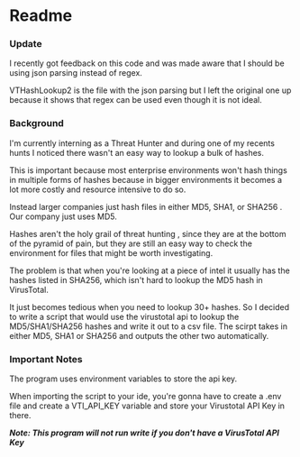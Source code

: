 # Readme

### Update
I recently got feedback on this code and was made aware that I should be using json parsing instead of regex.

VTHashLookup2 is the file with the json parsing but I left the original one up because it shows that regex can be used even though it is not ideal.

### Background

I'm currently interning as a Threat Hunter and during one of my recents hunts I noticed there wasn't an easy way to lookup a bulk of hashes.

This is important because most enterprise environments won't hash things in multiple forms of hashes because in bigger environments it becomes a lot more costly and resource intensive to do so.

Instead larger companies just hash files in either MD5, SHA1, or SHA256 . Our company just uses MD5.

Hashes aren't the holy grail of threat hunting , since they are at the bottom of the pyramid of pain, but they are still an easy way to check the environment for files that might be worth investigating.

The problem is that when you're looking at a piece of intel it usually has the hashes listed in SHA256, which isn't hard to lookup the MD5 hash in VirusTotal.

It just becomes tedious when you need to lookup 30+ hashes. So I decided to write a script that would use the virustotal api to lookup the MD5/SHA1/SHA256 hashes and write it out to a csv file. The scirpt takes in either MD5, SHA1 or SHA256 and outputs the other two automatically.


### Important Notes
The program uses environment variables to store the api key. 

When importing the script to your ide, you're gonna have to create a .env file and create a VTI_API_KEY variable and store your Virustotal API Key in there.

___Note: This program will not run write if you don't have a VirusTotal API Key___ 

